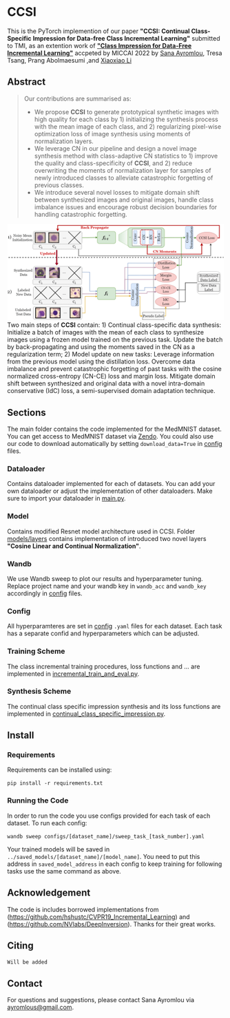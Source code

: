 # CCSI

This is the PyTorch implemention of our paper **"CCSI: Continual Class-Specific Impression for Data-free Class
Incremental Learning"** submitted to TMI, as an extention work of [**"Class Impression for Data-Free Incremental
Learning"**](https://link.springer.com/chapter/10.1007/978-3-031-16440-8_31) accpeted by MICCAI 2022
by [Sana Ayromlou](https://github.com/sanaAyrml), Tresa Tsang, Prang Abolmaesumi
,and [Xiaoxiao Li](https://xxlya.github.io/xiaoxiao/)

## Abstract

> Our contributions are summarised as:
> - We propose **CCSI** to generate prototypical synthetic images with high quality for each class by 1) initializing
    the synthesis process with the mean image of each class, and 2) regularizing pixel-wise optimization loss of image
    synthesis using moments of normalization layers.
> - We leverage CN in our pipeline and design a novel image synthesis method with class-adaptive CN statistics to 1)
    improve the quality and class-specificity of **CCSI**, and 2) reduce overwriting the moments of normalization layer
    for samples of newly introduced classes to alleviate catastrophic forgetting of previous classes.
> - We introduce several novel losses to mitigate domain shift between synthesized images and original images, handle
    class imbalance issues and encourage robust decision boundaries for handling catastrophic forgetting.

![avatar](./images/main_image.png)
Two main steps of **CCSI** contain: 1) Continual class-specific data synthesis: Initialize a batch of images with the
mean of each class to synthesize images using a frozen model trained on the previous task. Update the batch by
back-propagating and using the moments saved in the CN as a regularization term; 2) Model update on new tasks: Leverage
information from the previous model using the distillation loss. Overcome data imbalance and prevent catastrophic
forgetting of past tasks with the cosine normalized cross-entropy (CN-CE) loss and margin loss. Mitigate domain shift
between synthesized and original data with a novel intra-domain conservative (IdC) loss, a semi-supervised domain
adaptation technique.

## Sections

The main folder contains the code implemented for the MedMNIST dataset. You can get access to MedMNIST dataset
via [Zendo](https://doi.org/10.5281/zenodo.6496656). You could also use our code to download automatically by
setting `download_data=True` in [config](configs) files.

### Dataloader
Contains dataloader implemented for each of datasets. You can add your own dataloader or adjust the implementation of other dataloaders. Make sure to import your dataloader in [main.py](main.py).
### Model
Contains modified Resnet model architecture used in CCSI. Folder [models/layers](models/layers) contains implementation of introduced two novel layers **"Cosine Linear and Continual Normalization"**.
### Wandb
We use Wandb sweep to plot our results and hyperparameter tuning. Replace project name and your wandb key in `wandb_acc` and `wandb_key` accordingly in [config](configs) files.
### Config
All hyperparamteres are set in [config](configs) `.yaml` files for each dataset. Each task has a separate confid and hyperparameters which can be adjusted.
### Training Scheme
The class incremental training procedures, loss functions and ... are implemented in [incremental_train_and_eval.py](incremental_train_and_eval.py).
### Synthesis Scheme
The continual class specific impression synthesis and its loss functions are implemented in [continual_class_specific_impression.py](data_synthesis/continual_class_specific_impression.py).
## Install
### Requirements

Requirements can be installed using:
```
pip install -r requirements.txt
```
### Running the Code
In order to run the code you use configs provided for each task of each dataset. To run each config:

```
wandb sweep configs/[dataset_name]/sweep_task_[task_number].yaml
```
Your trained models will be saved in `../saved_models/[dataset_name]/[model_name]`. You need to put this address in `saved_model_address` in each config to keep training for following tasks use the same command as above.

## Acknowledgement

The code is includes borrowed implementations from (https://github.com/hshustc/CVPR19_Incremental_Learning)
and (https://github.com/NVlabs/DeepInversion). Thanks for their great works.

## Citing

```
Will be added
```

## Contact

For questions and suggestions, please contact Sana Ayromlou via ayromlous@gmail.com.
